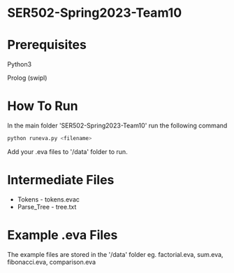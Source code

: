 # SER502-Spring2023-Team10

# Prerequisites
  Python3

  Prolog (swipl)
  
# How To Run
In the main folder 'SER502-Spring2023-Team10' run the following command
```bash
python runeva.py <filename>
```
Add your .eva files to '/data' folder to run.

# Intermediate Files
* Tokens - tokens.evac
* Parse_Tree - tree.txt

# Example .eva Files
The example files are stored in the '/data' folder
eg. factorial.eva, sum.eva, fibonacci.eva, comparison.eva

